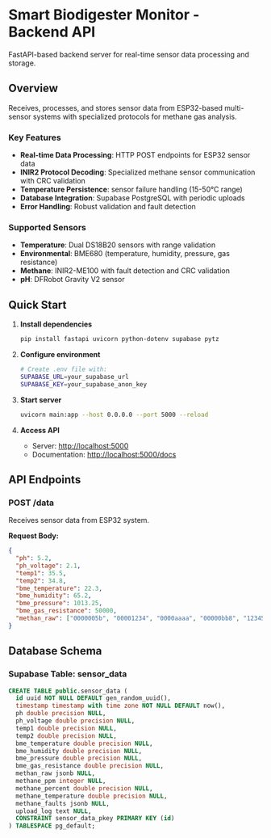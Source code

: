 # Smart Biodigester Monitor - Backend API

FastAPI-based backend server for real-time sensor data processing and storage.

## Overview

Receives, processes, and stores sensor data from ESP32-based multi-sensor systems with specialized protocols for methane gas analysis.

### Key Features

- **Real-time Data Processing**: HTTP POST endpoints for ESP32 sensor data
- **INIR2 Protocol Decoding**: Specialized methane sensor communication with CRC validation
- **Temperature Persistence**: sensor failure handling (15-50°C range)
- **Database Integration**: Supabase PostgreSQL with periodic uploads
- **Error Handling**: Robust validation and fault detection

### Supported Sensors

- **Temperature**: Dual DS18B20 sensors with range validation
- **Environmental**: BME680 (temperature, humidity, pressure, gas resistance)
- **Methane**: INIR2-ME100 with fault detection and CRC validation
- **pH**: DFRobot Gravity V2 sensor

## Quick Start

1. **Install dependencies**
   ```bash
   pip install fastapi uvicorn python-dotenv supabase pytz
   ```

2. **Configure environment**
   ```bash
   # Create .env file with:
   SUPABASE_URL=your_supabase_url
   SUPABASE_KEY=your_supabase_anon_key
   ```

3. **Start server**
   ```bash
   uvicorn main:app --host 0.0.0.0 --port 5000 --reload
   ```

4. **Access API**
   - Server: [http://localhost:5000](http://localhost:5000)
   - Documentation: [http://localhost:5000/docs](http://localhost:5000/docs)


## API Endpoints

### POST /data
Receives sensor data from ESP32 system.

**Request Body:**
```json
{
  "ph": 5.2,
  "ph_voltage": 2.1,
  "temp1": 35.5,
  "temp2": 34.8,
  "bme_temperature": 22.3,
  "bme_humidity": 65.2,
  "bme_pressure": 1013.25,
  "bme_gas_resistance": 50000,
  "methan_raw": ["0000005b", "00001234", "0000aaaa", "00000bb8", "12345678", "87654321", "0000005d"]
}
```

## Database Schema

### Supabase Table: sensor_data
```sql
CREATE TABLE public.sensor_data (
  id uuid NOT NULL DEFAULT gen_random_uuid(),
  timestamp timestamp with time zone NOT NULL DEFAULT now(),
  ph double precision NULL,
  ph_voltage double precision NULL,
  temp1 double precision NULL,
  temp2 double precision NULL,
  bme_temperature double precision NULL,
  bme_humidity double precision NULL,
  bme_pressure double precision NULL,
  bme_gas_resistance double precision NULL,
  methan_raw jsonb NULL,
  methane_ppm integer NULL,
  methane_percent double precision NULL,
  methane_temperature double precision NULL,
  methane_faults jsonb NULL,
  upload_log text NULL,
  CONSTRAINT sensor_data_pkey PRIMARY KEY (id)
) TABLESPACE pg_default;
```
